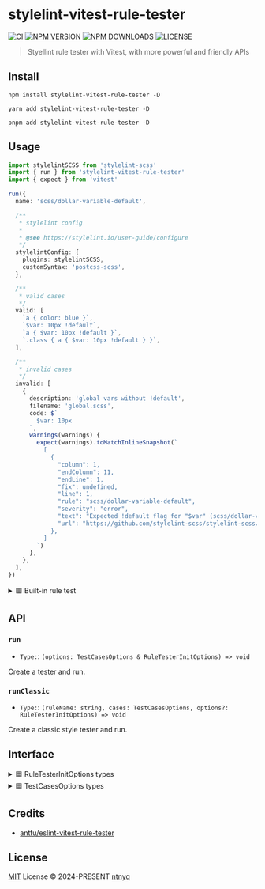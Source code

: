 # stylelint-vitest-rule-tester

[![CI](https://github.com/ntnyq/stylelint-vitest-rule-tester/workflows/CI/badge.svg)](https://github.com/ntnyq/stylelint-vitest-rule-tester/actions)
[![NPM VERSION](https://img.shields.io/npm/v/stylelint-vitest-rule-tester.svg)](https://www.npmjs.com/package/stylelint-vitest-rule-tester)
[![NPM DOWNLOADS](https://img.shields.io/npm/dy/stylelint-vitest-rule-tester.svg)](https://www.npmjs.com/package/stylelint-vitest-rule-tester)
[![LICENSE](https://img.shields.io/github/license/ntnyq/stylelint-vitest-rule-tester.svg)](https://github.com/ntnyq/stylelint-vitest-rule-tester/blob/main/LICENSE)

> Styellint rule tester with Vitest, with more powerful and friendly APIs

## Install

```shell
npm install stylelint-vitest-rule-tester -D
```

```shell
yarn add stylelint-vitest-rule-tester -D
```

```shell
pnpm add stylelint-vitest-rule-tester -D
```

## Usage

```ts
import stylelintSCSS from 'stylelint-scss'
import { run } from 'stylelint-vitest-rule-tester'
import { expect } from 'vitest'

run({
  name: 'scss/dollar-variable-default',

  /**
   * stylelint config
   *
   * @see https://stylelint.io/user-guide/configure
   */
  stylelintConfig: {
    plugins: stylelintSCSS,
    customSyntax: 'postcss-scss',
  },

  /**
   * valid cases
   */
  valid: [
    `a { color: blue }`,
    `$var: 10px !default`,
    `a { $var: 10px !default }`,
    `.class { a { $var: 10px !default } }`,
  ],

  /**
   * invalid cases
   */
  invalid: [
    {
      description: 'global vars without !default',
      filename: 'global.scss',
      code: $`
        $var: 10px
      `,
      warnings(warnings) {
        expect(warnings).toMatchInlineSnapshot(`
          [
            {
              "column": 1,
              "endColumn": 11,
              "endLine": 1,
              "fix": undefined,
              "line": 1,
              "rule": "scss/dollar-variable-default",
              "severity": "error",
              "text": "Expected !default flag for "$var" (scss/dollar-variable-default)",
              "url": "https://github.com/stylelint-scss/stylelint-scss/blob/master/src/rules/dollar-variable-default",
            },
          ]
        `)
      },
    },
  ],
})
```

<details>
<summary>🟩 Built-in rule test</summary>

<br>

```ts
import { run } from 'stylelint-vitest-rule-tester'
import { expect } from 'vitest'

run({
  name: 'no-empty-source',
  valid: [
    // string case
    `.class {}`,

    // object case with rule options
    {
      filename: 'disable.css',
      code: '',
      ruleOptions: [false],
    },

    // object case with stylelint config
    {
      description: 'HTML without CSS',
      stylelintConfig: {
        customSyntax: 'postcss-html',
      },
      code: '<html></html>',
    },
  ],
  invalid: [
    // invalid case
    {
      filename: 'empty.css',
      code: '',
      warnings(warnings) {
        expect(warnings).toHaveLength(1)
        expect(warnings).toMatchInlineSnapshot(`
          [
            {
              "column": 1,
              "endColumn": 2,
              "endLine": 1,
              "line": 1,
              "rule": "no-empty-source",
              "severity": "error",
              "text": "Unexpected empty source (no-empty-source)",
              "url": undefined,
            },
          ]
        `)
      },
    },

    // invalid case with rule options url
    {
      filename: 'empty-with-url.css',
      code: '',
      ruleOptions: [
        true,
        {
          url: 'https://github.com/stylelint/stylelint/tree/main/lib/rules/no-empty-source',
        },
      ],
      warnings(warnings) {
        expect(warnings).toMatchInlineSnapshot(`
          [
            {
              "column": 1,
              "endColumn": 2,
              "endLine": 1,
              "line": 1,
              "rule": "no-empty-source",
              "severity": "error",
              "text": "Unexpected empty source (no-empty-source)",
              "url": "https://github.com/stylelint/stylelint/tree/main/lib/rules/no-empty-source",
            },
          ]
        `)
      },
    },

    // invalid case with stylelint config
    {
      description: 'CSS block in HTML',
      stylelintConfig: {
        customSyntax: 'postcss-html',
      },
      code: '<style>\n</style>',
      warnings(warnings) {
        expect(warnings).toMatchInlineSnapshot(`
          [
            {
              "column": 1,
              "endColumn": 2,
              "endLine": 2,
              "line": 2,
              "rule": "no-empty-source",
              "severity": "error",
              "text": "Unexpected empty source (no-empty-source)",
              "url": undefined,
            },
          ]
        `)
      },
    },
  ],
})
```

</details>

## API

### `run`

- `Type:`: `(options: TestCasesOptions & RuleTesterInitOptions) => void`

Create a tester and run.

### `runClassic`

- `Type:`: `(ruleName: string, cases: TestCasesOptions, options?: RuleTesterInitOptions) => void`

Create a classic style tester and run.

## Interface

<details>
<summary>🟦 RuleTesterInitOptions types</summary>

<br>

```ts
import type Stylelint from 'stylelint'

/**
 * default filename when not provided
 */
export interface DefaultFilenames {
  css: string
  less: string
  postcss: string
  sass: string
  scss: string
  styl: string
  stylus: string
  [key: string]: string
}

/**
 * Stylelint options
 */
export interface StylelintOptions {
  /**
   * linter options for `stylelint.lint(options)`
   */
  linterOptions?: Stylelint.LinterOptions

  /**
   * rule options
   */
  ruleOptions?: any

  /**
   * stylelint config
   */
  stylelintConfig?: Stylelint.Config
}

/**
 * Rule tester behavior options
 */
export type RuleTesterBehaviorOptions = {
  /**
   * the number of times to recursively apply the rule
   *
   * @default 10
   */
  recursive?: false | number

  /**
   * run verification after applying the fix
   *
   * @default true
   */
  verifyAfterFix?: boolean

  /**
   * verify that fix allways changes the code
   *
   * @default true
   */
  verifyFixChanges?: boolean
}

/**
 * Rule tester init options
 */
export type RuleTesterInitOptions = RuleTesterBehaviorOptions
  & StylelintOptions & {
    /**
     * rule name to test
     */
    name: string

    /**
     * default filenames to be used for tests
     */
    defaultFileNames?: Partial<DefaultFilenames>
  }
```

</details>

<details>
<summary>🟦 TestCasesOptions types</summary>

<br>

```ts
import type Stylelint from 'stylelint'

/**
 * Test case options
 */
export interface TestCasesOptions {
  /**
   * invalid cases
   */
  invalid?: (string | InvalidTestCase)[]

  /**
   * valid cases
   */
  valid?: (string | ValidTestCase)[]

  /**
   * callback to be called after each test case
   */
  onResult?: (
    testCase: NormalizedTestCase,
    result: TestExecutionResult,
  ) => Promise<void> | void
}

/**
 * Invalid test case
 */
export type InvalidTestCase = string | InvalidTestCaseBase
export type InvalidTestCaseBase = ValidTestCaseBase & {
  /**
   * Assert if output is expected.
   * Pass `null` to assert that the output is the same as the input.
   */
  output?: string | ((output: string, input: string) => void) | null

  /**
   * expect for {@link LintResultDeprecation}
   */
  deprecations?:
    | number
    | (string | LintResultDeprecation)[]
    | ((deprecations: LintResultDeprecation[]) => void)

  /**
   * expect for {@link LintResultInvalidOptionWarning}
   */
  invalidOptionWarnings?:
    | number
    | (string | LintResultInvalidOptionWarning)[]
    | ((invalidOptionWarnings: LintResultInvalidOptionWarning[]) => void)

  /**
   * expect for {@link LintResultParseError}
   */
  parseErrors?:
    | number
    | (string | LintResultParseError)[]
    | ((parseErrors: LintResultParseError[]) => void)

  /**
   * expect for {@link LintResultWarning}
   */
  warnings?:
    | number
    | (string | LintResultWarning)[]
    | ((warnings: LintResultWarning[]) => void)
}

/**
 * Valid test case
 */
export type ValidTestCase = string | ValidTestCaseBase
export type ValidTestCaseBase = RuleTesterBehaviorOptions
  & StylelintOptions & {
    /**
     * code to test
     */
    code: string

    /**
     * test case description
     */
    description?: string

    /**
     * test case filename
     */
    filename?: string

    /**
     * test case name
     */
    name?: string

    /**
     * only run this test case
     */
    only?: boolean

    /**
     * skip this test case
     */
    skip?: boolean

    /**
     * lint result
     */
    onResult?: (result: TestExecutionResult) => void
  }

/**
 * Test case
 * @pg
 */
export type TestCase = InvalidTestCase | ValidTestCase

/**
 * Normalized test case
 * @pg
 */
export type NormalizedTestCase = InvalidTestCaseBase & {
  code: string
  filename: string
  type: 'invalid' | 'valid'
}

export type LintResultDeprecation = {
  text: string
  reference?: string
}
export type LintResultInvalidOptionWarning = {
  text: string
}
export type LintResultParseError = Postcss.Warning & {
  stylelintType: 'parseError'
}
export type LintResultWarning = Stylelint.Warning

export type LintResultMessage =
  | LintResultDeprecation
  | LintResultInvalidOptionWarning
  | LintResultParseError
  | LintResultWarning

export type StylelintLinterResult = Omit<
  Stylelint.LinterResult,
  'cwd' | 'report'
>

/**
 * Test execution result
 */
export type TestExecutionResult = StylelintLinterResult & {
  /**
   * whether the code was fixed
   */
  fixed?: boolean

  /**
   * if the rule fixes in multiple steps, the result of each step is present here
   */
  steps?: StylelintLinterResult[]
}
```

</details>

## Credits

- [antfu/eslint-vitest-rule-tester](https://github.com/antfu/eslint-vitest-rule-tester)

## License

[MIT](./LICENSE) License © 2024-PRESENT [ntnyq](https://github.com/ntnyq)
